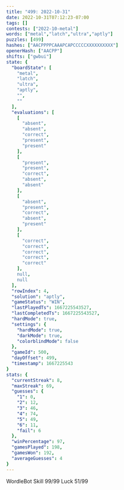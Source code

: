 ```yaml
---
title: "499: 2022-10-31"
date: 2022-10-31T07:12:23-07:00
tags: []
contests: ["2022-10-metal"]
words: ["metal","latch","ultra","aptly"]
puzzles: [499]
hashes: ["AACPPPPCAAAPCAPCCCCCXXXXXXXXXX"]
openerHash: ["AACPP"]
shifts: ["gwbui"]
state: {
  "boardState": [
    "metal",
    "latch",
    "ultra",
    "aptly",
    "",
    ""
  ],
  "evaluations": [
    [
      "absent",
      "absent",
      "correct",
      "present",
      "present"
    ],
    [
      "present",
      "present",
      "correct",
      "absent",
      "absent"
    ],
    [
      "absent",
      "present",
      "correct",
      "absent",
      "present"
    ],
    [
      "correct",
      "correct",
      "correct",
      "correct",
      "correct"
    ],
    null,
    null
  ],
  "rowIndex": 4,
  "solution": "aptly",
  "gameStatus": "WIN",
  "lastPlayedTs": 1667225543527,
  "lastCompletedTs": 1667225543527,
  "hardMode": true,
  "settings": {
    "hardMode": true,
    "darkMode": true,
    "colorblindMode": false
  },
  "gameId": 500,
  "dayOffset": 499,
  "timestamp": 1667225543
}
stats: {
  "currentStreak": 8,
  "maxStreak": 69,
  "guesses": {
    "1": 0,
    "2": 12,
    "3": 46,
    "4": 74,
    "5": 49,
    "6": 11,
    "fail": 6
  },
  "winPercentage": 97,
  "gamesPlayed": 198,
  "gamesWon": 192,
  "averageGuesses": 4
}
---
```

<!-- more -->
WordleBot
Skill 99/99
Luck 51/99
